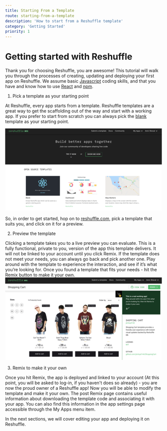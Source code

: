 ```yaml
---
title: Starting From a Template
route: starting-from-a-template
description: 'How to start from a Reshuffle template'
category: 'Getting Started'
priority: 1
---
```


# Getting started with Reshuffle
Thank you for choosing Reshuffle, you are awesome! This tutorial will walk you through the processes of creating, updating and deploying your first app on Reshuffle. We assume basic [Javascript](https://www.w3schools.com/js/) coding skills, and that you have and know how to use [React](https://reactjs.org/) and [npm](https://www.npmjs.com/).

1. Pick a template as your starting point

At Reshuffle, every app starts from a template. Reshuffle templates are a great way to get the scaffolding out of the way and start with a working app. If you prefer to start from scratch you can always pick the [blank](https://reshuffle.com/template/blank) template as your starting point. 

<img src="https://raw.githubusercontent.com/binaris/dev-docs-content/master/assets/getting-started1.png?token=AAR6X626J5Q33VOETDCBBAC5S3ACA" alt="drawing" style="width:600px;"/>

So, in order to get started, hop on to [reshuffle.com](https://reshuffle.com/), pick a template that suits you, and click on it for a preview.

2. Preview the template 

Clicking a template takes you to a live preview you can evaluate. This is a fully functional, private to you, version of the app this template delivers. It will not be linked to your account until you click Remix. If the template does not meet your needs, you can always go back and pick another one. Play around with the template to experience the interaction, and see if it’s what you’re looking for. Once you found a template that fits your needs - hit the Remix button to make it your own. 
<img src="https://raw.githubusercontent.com/binaris/dev-docs-content/master/assets/getting-started2.png?token=AAR6X63QHNNINGGIEAR6DN25S3AU6" alt="drawing" style="width:600px;"/>


3. Remix to make it your own

Once you hit Remix, the app is deployed and linked to your account (At this point, you will be asked to log-in, if you haven't does so already) - you are now the proud owner of a Reshuffle app! Now you will be able to modify the template and make it your own. The post Remix page contains useful information about downloading the template code and associating it with your app. You can also find this information in the app settings page accessible through the My Apps menu item.


In the next sections, we will cover editing your app and deploying it on Reshuffle.



